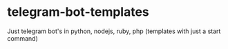 # telegram-bot-templates
Just telegram bot's in python, nodejs, ruby, php (templates with just a start command)
